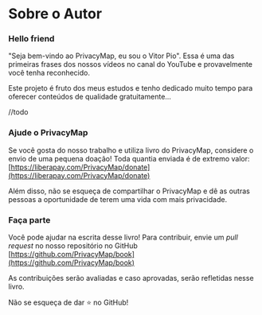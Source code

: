 # Sobre o Autor

### Hello friend

"Seja bem-vindo ao PrivacyMap, eu sou o Vitor Pio". Essa é uma das primeiras frases dos nossos vídeos no canal do YouTube e provavelmente você tenha reconhecido. 

Este projeto é fruto dos meus estudos e tenho dedicado muito tempo para oferecer conteúdos de qualidade gratuitamente...

//todo



### Ajude o PrivacyMap

Se você gosta do nosso trabalho e utiliza livro do PrivacyMap, considere o envio de uma pequena doação! Toda quantia enviada é de extremo valor:[ ](https://liberapay.com/PrivacyMap/donate)[https://liberapay.com/PrivacyMap/donate](https://liberapay.com/PrivacyMap/donate)

Além disso, não se esqueça de compartilhar o PrivacyMap e dê as outras pessoas a oportunidade de terem uma vida com mais privacidade.

### Faça parte

Você pode ajudar na escrita desse livro! Para contribuir, envie um _pull request_ no nosso repositório no GitHub [https://github.com/PrivacyMap/book](https://github.com/PrivacyMap/book)

As contribuições serão avaliadas e caso aprovadas, serão refletidas nesse livro. 

Não se esqueça de dar ⭐ no GitHub!



